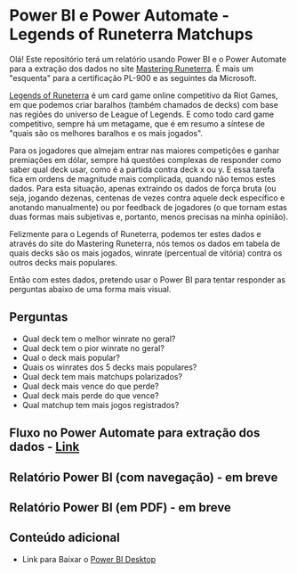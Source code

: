 # Power BI e Power Automate - Legends of Runeterra Matchups

Olá! Este repositório terá um relatório usando Power BI e o Power Automate para a extração dos dados no site [Mastering Runeterra](https://masteringruneterra.com). É mais um "esquenta" para a certificação PL-900 e as seguintes da Microsoft.

[Legends of Runeterra](https://playruneterra.com) é um card game online competitivo da Riot Games, em que podemos criar baralhos (também chamados de decks) com base nas regiões do universo de League of Legends. E como todo card game competitivo, sempre há um metagame, que é em resumo a síntese de "quais são os melhores baralhos e os mais jogados". 

Para os jogadores que almejam entrar nas maiores competições e ganhar premiações em dólar, sempre há questões complexas de responder como saber qual deck usar, como é a partida contra deck x ou y. E essa tarefa fica em ordens de magnitude mais complicada, quando não temos estes dados. Para esta situação, apenas extraindo os dados de força bruta (ou seja, jogando dezenas, centenas de vezes contra aquele deck específico e anotando manualmente) ou por feedback de jogadores (o que tornam estas duas formas mais subjetivas e, portanto, menos precisas na minha opinião).  

Felizmente para o Legends of Runeterra, podemos ter estes dados e através do site do Mastering Runeterra, nós temos os dados em tabela de quais decks são os mais jogados, winrate (percentual de vitória) contra os outros decks mais populares.

Então com estes dados, pretendo usar o Power BI para tentar responder as perguntas abaixo de uma forma mais visual.

## Perguntas

- Qual deck tem o melhor winrate no geral?
- Qual deck tem o pior winrate no geral?
- Qual o deck mais popular?
- Quais os winrates dos 5 decks mais populares?
- Qual deck tem mais matchups polarizados?
- Qual deck mais vence do que perde?
- Qual deck mais perde do que vence?
- Qual matchup tem mais jogos registrados?

##  Fluxo no Power Automate para extração dos dados - [Link](/PowerAutomate)

## Relatório Power BI (com navegação) - em breve 

## Relatório Power BI (em PDF) - em breve

## Conteúdo adicional

* Link para Baixar o [Power BI Desktop](https://powerbi.microsoft.com/pt-br/desktop/)

  



